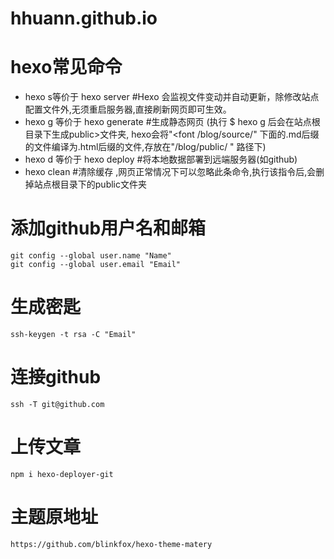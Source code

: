 # hhuann.github.io
# hexo常见命令
- hexo s等价于 hexo server #Hexo 会监视文件变动并自动更新，除修改站点配置文件外,无须重启服务器,直接刷新网页即可生效。
- hexo g 等价于 hexo generate #生成静态网页 (执行 $ hexo g 后会在站点根目录下生成public>文件夹, hexo会将"<font /blog/source/" 下面的.md后缀的文件编译为.html后缀的文件,存放在"/blog/public/ " 路径下)
- hexo d 等价于 hexo deploy #将本地数据部署到远端服务器(如github)
- hexo clean #清除缓存 ,网页正常情况下可以忽略此条命令,执行该指令后,会删掉站点根目录下的public文件夹
# 添加github用户名和邮箱
    git config --global user.name "Name"
    git config --global user.email "Email"
# 生成密匙
    ssh-keygen -t rsa -C "Email"
# 连接github
    ssh -T git@github.com
# 上传文章
    npm i hexo-deployer-git

# 主题原地址
    https://github.com/blinkfox/hexo-theme-matery